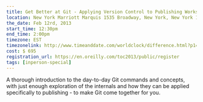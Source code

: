 ```yaml
---
title: Get Better at Git - Applying Version Control to Publishing Workshop at O'Reilly
location: New York Marriott Marquis 1535 Broadway, New York, New York 10036
the_date: Feb 12rd, 2013
start_time: 12:30pm
end_time: 2:00pm
timezone: EST
timezonelink: http://www.timeanddate.com/worldclock/difference.html?p1=179
cost: $ 695
registration_url: https://en.oreilly.com/toc2013/public/register
tags: [inperson-special]
---
```


A thorough introduction to the day-to-day Git commands and concepts, with just enough exploration of the internals and how they can be applied specifically to publishing - to make Git come together for you.
